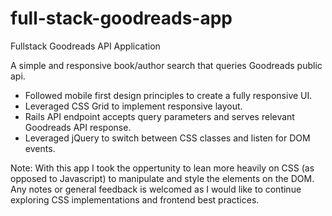 # full-stack-goodreads-app

Fullstack Goodreads API Application

A simple and responsive book/author search that queries Goodreads public api.
+ Followed mobile first design principles to create a fully responsive UI.
+ Leveraged CSS Grid to implement responsive layout.
+ Rails API endpoint accepts query parameters and serves relevant Goodreads API response.
+ Leveraged jQuery to switch between CSS classes and listen for DOM events.

Note:
With this app I took the oppertunity to lean more heavily on CSS (as opposed to Javascript) to manipulate and style the elements on the DOM. Any notes or general feedback is welcomed as I would like to continue exploring CSS implementations and frontend best practices.
